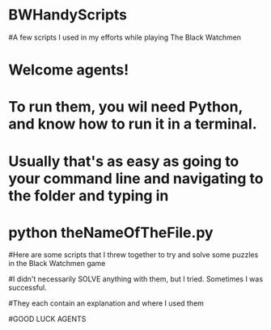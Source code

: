 # BWHandyScripts
#A few scripts I used in my efforts while playing The Black Watchmen

# Welcome agents!

# To run them, you wil need Python, and know how to run it in a terminal.
# Usually that's as easy as going to your command line and navigating to the folder and typing in
# python theNameOfTheFile.py 

#Here are some scripts that I threw together to try and solve some puzzles in the Black Watchmen game

#I didn't necessarily SOLVE anything with them, but I tried. Sometimes I was successful.

#They each contain an explanation and where I used them


#GOOD LUCK AGENTS
